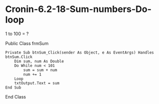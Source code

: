 # Cronin-6.2-18-Sum-numbers-Do-loop
1 to 100 = ?

Public Class frmSum

    Private Sub btnSum_Click(sender As Object, e As EventArgs) Handles btnSum.Click
        Dim sum, num As Double
        Do While num < 101
            sum = sum + num
            num += 1
        Loop
        txtOutput.Text = sum
    End Sub
End Class
